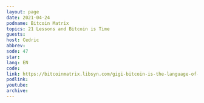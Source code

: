 ```yaml
---
layout: page
date: 2021-04-24
podname: Bitcoin Matrix
topics: 21 Lessons and Bitcoin is Time
guests: 
host: Cedric
abbrev: 
sode: 47
star: 
lang: EN
code: 
link: https://bitcoinmatrix.libsyn.com/gigi-bitcoin-is-the-language-of-time-money
podlink: 
youtube: 
archive: 
---
```

